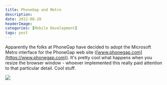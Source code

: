 ```yaml
---
title: PhoneGap and Metro
description: 
date: 2012-08-20
headerImage: 
categories: [Mobile Development]
tags: post
---
```


Apparently the folks at PhoneGap have decided to adopt the Microsoft Metro interface for the PhoneGap web site ([www.phonegap.com](https://www.phonegap.com)). It's pretty cool what happens when you resize the browser window - whoever implemented this really paid attention to that particular detail. Cool stuff.

![](/images/2012/phonegap-metro.png)